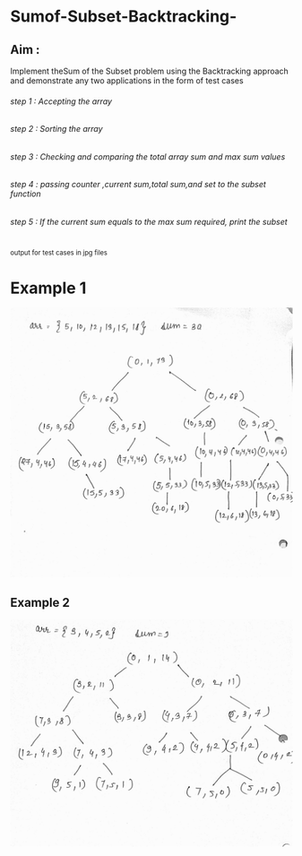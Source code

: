 # Sumof-Subset-Backtracking-


## Aim :
Implement theSum of the Subset problem using the Backtracking approach and demonstrate any two applications in the form of test cases




###### step 1 : Accepting the array
###### step 2 : Sorting the array
###### step 3 : Checking and comparing the total array sum and max sum values 
###### step 4 : passing counter ,current sum,total sum,and set to the subset function
###### step 5 : If the current sum equals to the max sum required, print the subset


<sub>output for test cases in jpg files</sub>
# Example 1

![1](https://github.com/shradham2612/Sumof-Subset-Backtracking-/blob/main/example-1.jpeg)

## Example 2

![2](https://github.com/shradham2612/Sumof-Subset-Backtracking-/blob/main/example-2.jpeg)
